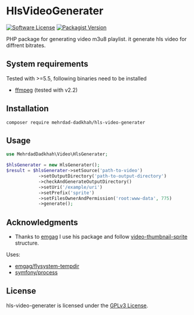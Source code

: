 # HlsVideoGenerater

[![Software License](https://img.shields.io/badge/license-GPL-brightgreen.svg?style=flat-square)](LICENSE)
[![Packagist Version](https://img.shields.io/packagist/v/Mehrdad-Dadkhah/hls-video-generater.svg?style=flat-square)](https://packagist.org/packages/Mehrdad-Dadkhah/HlsVideoGenerater)

PHP package for generating video m3u8 playlist. it generate hls video for diffrent bitrates.

## System requirements

Tested with >=5.5, following binaries need to be installed

* [ffmpeg](http://www.ffmpeg.org/download.html) (tested with v2.2)

## Installation

```
composer require mehrdad-dadkhah/hls-video-generater
```

## Usage

```PHP
use MehrdadDadkhah\Video\HlsGenerater;

$hlsGenerater = new HlsGenerater();
$result = $hlsGenerater->setSource('path-to-video')
            ->setOutputDirectory('path-to-output-directory')
            ->checkAndGenerateOutputDirectory()
            ->setUri('/example/uri')
            ->setPrefix('sprite')
            ->setFilesOwnerAndPermission('root:www-data', 775)
            ->generate();
```

## Acknowledgments

* Thanks to [emgag](https://github.com/emgag) I use his package and follow [video-thumbnail-sprite](https://github.com/emgag/video-thumbnail-sprite) structure.

Uses:

* [emgag/flysystem-tempdir](https://github.com/emgag/flysystem-tempdir)
* [symfony/process](https://github.com/symfony/Process)

## License

hls-video-generater is licensed under the [GPLv3 License](http://opensource.org/licenses/GPL).